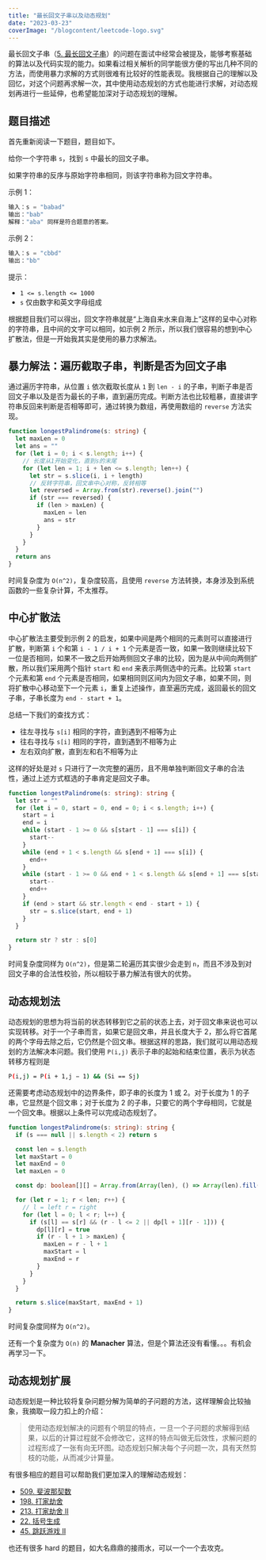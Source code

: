 ```yaml
---
title: "最长回文子串以及动态规划"
date: "2023-03-23"
coverImage: "/blogcontent/leetcode-logo.svg"
---
```


最长回文子串（[5. 最长回文子串](https://leetcode.cn/problems/longest-palindromic-substring/)）的问题在面试中经常会被提及，能够考察基础的算法以及代码实现的能力。如果看过相关解析的同学能很方便的写出几种不同的方法，而使用暴力求解的方式则很难有比较好的性能表现。我根据自己的理解以及回忆，对这个问题再求解一次，其中使用动态规划的方式也能进行求解，对动态规划再进行一些延伸，也希望能加深对于动态规划的理解。

## 题目描述

首先重新阅读一下题目，题目如下。

给你一个字符串 `s`，找到 `s` 中最长的回文子串。

如果字符串的反序与原始字符串相同，则该字符串称为回文字符串。

示例 1：

```js
输入：s = "babad"
输出："bab"
解释："aba" 同样是符合题意的答案。
```

示例 2：

```js
输入：s = "cbbd"
输出："bb"
```

提示：

- `1 <= s.length <= 1000`
- `s` 仅由数字和英文字母组成

根据题目我们可以得出，回文字符串就是“上海自来水来自海上”这样的呈中心对称的字符串，且中间的文字可以相同，如示例 2 所示，所以我们很容易的想到中心扩散法，但是一开始我其实是使用的暴力求解法。

## 暴力解法：遍历截取子串，判断是否为回文子串

通过遍历字符串，从位置 `i` 依次截取长度从 `1` 到 `len - i` 的子串，判断子串是否回文子串以及是否为最长的子串，直到遍历完成。判断方法也比较粗暴，直接讲字符串反回来判断是否相等即可，通过转换为数组，再使用数组的 `reverse` 方法实现。

```ts
function longestPalindrome(s: string) {
  let maxLen = 0
  let ans = ""
  for (let i = 0; i < s.length; i++) {
    // 长度从1开始变化，直到s的末尾
    for (let len = 1; i + len <= s.length; len++) {
      let str = s.slice(i, i + length)
      // 反转字符串，回文串中心对称，反转相等
      let reversed = Array.from(str).reverse().join("")
      if (str === reversed) {
        if (len > maxLen) {
          maxLen = len
          ans = str
        }
      }
    }
  }
  return ans
}
```

时间复杂度为 `O(n^2)`，复杂度较高，且使用 `reverse` 方法转换，本身涉及到系统函数的一些复杂计算，不太推荐。

## 中心扩散法

中心扩散法主要受到示例 2 的启发，如果中间是两个相同的元素则可以直接进行扩散，判断第 `i` 个和第 `i - 1 / i + 1` 个元素是否一致，如果一致则继续比较下一位是否相同，如果不一致之后开始两侧回文子串的比较，因为是从中间向两侧扩散，所以我们采用两个指针 `start` 和 `end` 来表示两侧选中的元素。比较第 `start` 个元素和第 `end` 个元素是否相同，如果相同则区间内为回文子串，如果不同，则将扩散中心移动至下一个元素 `i`，重复上述操作，直至遍历完成，返回最长的回文子串，子串长度为 `end - start + 1`。

总结一下我们的查找方式：

- 往左寻找与 `s[i]` 相同的字符，直到遇到不相等为止
- 往右寻找与 `s[i]` 相同的字符，直到遇到不相等为止
- 左右双向扩散，直到左和右不相等为止

这样的好处是对 `s` 只进行了一次完整的遍历，且不用单独判断回文子串的合法性，通过上述方式框选的子串肯定是回文子串。

```ts
function longestPalindrome(s: string): string {
  let str = ""
  for (let i = 0, start = 0, end = 0; i < s.length; i++) {
    start = i
    end = i
    while (start - 1 >= 0 && s[start - 1] === s[i]) {
      start--
    }
    while (end + 1 < s.length && s[end + 1] === s[i]) {
      end++
    }
    while (start - 1 >= 0 && end + 1 < s.length && s[end + 1] === s[start - 1]) {
      start--
      end++
    }
    if (end > start && str.length < end - start + 1) {
      str = s.slice(start, end + 1)
    }
  }

  return str ? str : s[0]
}
```

时间复杂度同样为 `O(n^2)`，但是第二轮遍历其实很少会走到 `n`，而且不涉及到对回文子串的合法性校验，所以相较于暴力解法有很大的优势。

## 动态规划法

动态规划的思想为将当前的状态转移到它之前的状态上去，对于回文串来说也可以实现转移。对于一个子串而言，如果它是回文串，并且长度大于 2，那么将它首尾的两个字母去除之后，它仍然是个回文串。根据这样的思路，我们就可以用动态规划的方法解决本问题。我们使用 `P(i,j)` 表示子串的起始和结束位置，表示为状态转移方程则是

```bash
P(i,j) = P(i + 1,j − 1) && (Si == Sj)
```

还需要考虑动态规划中的边界条件，即子串的长度为 1 或 2。对于长度为 1 的子串，它显然是个回文串；对于长度为 2 的子串，只要它的两个字母相同，它就是一个回文串。根据以上条件可以完成动态规划了。

```ts
function longestPalindrome(s: string): string {
  if (s === null || s.length < 2) return s

  const len = s.length
  let maxStart = 0
  let maxEnd = 0
  let maxLen = 0

  const dp: boolean[][] = Array.from(Array(len), () => Array(len).fill(false))

  for (let r = 1; r < len; r++) {
    // l = left r = right
    for (let l = 0; l < r; l++) {
      if (s[l] == s[r] && (r - l <= 2 || dp[l + 1][r - 1])) {
        dp[l][r] = true
        if (r - l + 1 > maxLen) {
          maxLen = r - l + 1
          maxStart = l
          maxEnd = r
        }
      }
    }
  }

  return s.slice(maxStart, maxEnd + 1)
}
```

时间复杂度同样为 `O(n^2)`。

还有一个复杂度为 `O(n)` 的 **Manacher** 算法，但是个算法还没有看懂。。。有机会再学习一下。

## 动态规划扩展

动态规划是一种比较将复杂问题分解为简单的子问题的方法，这样理解会比较抽象，我摘取一段力扣上的介绍：

> 使用动态规划解决的问题有个明显的特点，一旦一个子问题的求解得到结果，以后的计算过程就不会修改它，这样的特点叫做无后效性，求解问题的过程形成了一张有向无环图。动态规划只解决每个子问题一次，具有天然剪枝的功能，从而减少计算量。

有很多相应的题目可以帮助我们更加深入的理解动态规划：

- [509. 斐波那契数](https://leetcode.cn/problems/fibonacci-number/)
- [198. 打家劫舍](https://leetcode.cn/problems/house-robber/)
- [213. 打家劫舍 II](https://leetcode.cn/problems/house-robber-ii/)
- [22. 括号生成](https://leetcode.cn/problems/generate-parentheses/)
- [45. 跳跃游戏 II](https://leetcode.cn/problems/jump-game-ii/)

也还有很多 hard 的题目，如大名鼎鼎的接雨水，可以一个一个去攻克。
